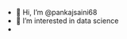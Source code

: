 - 👋 Hi, I’m @pankajsaini68
- 👀 I’m interested in data science
- 

<!---
pankajsaini68/pankajsaini68 is a ✨ special ✨ repository because its `README.md` (this file) appears on your GitHub profile.
You can click the Preview link to take a look at your changes.
--->
